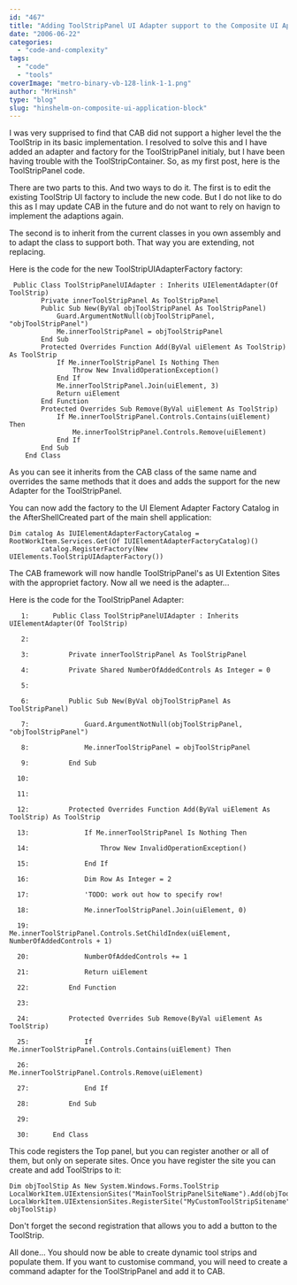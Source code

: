 ```yaml
---
id: "467"
title: "Adding ToolStripPanel UI Adapter support to the Composite UI Application Block"
date: "2006-06-22"
categories: 
  - "code-and-complexity"
tags: 
  - "code"
  - "tools"
coverImage: "metro-binary-vb-128-link-1-1.png"
author: "MrHinsh"
type: "blog"
slug: "hinshelm-on-composite-ui-application-block"
---
```


I was very supprised to find that CAB did not support a higher level the the ToolStrip in its basic implementation. I resolved to solve this and I have added an adapter and factory for the ToolStripPanel initialy, but I have been having trouble with the ToolStripContainer. So, as my first post, here is the ToolStripPanel code.

There are two parts to this. And two ways to do it. The first is to edit the existing ToolStrip UI factory to include the new code. But I do not like to do this as I may update CAB in the future and do not want to rely on havign to implement the adaptions again.

The second is to inherit from the current classes in you own assembly and to adapt the class to support both. That way you are extending, not replacing.

Here is the code for the new ToolStripUIAdapterFactory factory:

```
 Public Class ToolStripPanelUIAdapter : Inherits UIElementAdapter(Of ToolStrip)
        Private innerToolStripPanel As ToolStripPanel
        Public Sub New(ByVal objToolStripPanel As ToolStripPanel)
            Guard.ArgumentNotNull(objToolStripPanel, "objToolStripPanel")
            Me.innerToolStripPanel = objToolStripPanel
        End Sub
        Protected Overrides Function Add(ByVal uiElement As ToolStrip) As ToolStrip
            If Me.innerToolStripPanel Is Nothing Then
                Throw New InvalidOperationException()
            End If
            Me.innerToolStripPanel.Join(uiElement, 3)
            Return uiElement
        End Function
        Protected Overrides Sub Remove(ByVal uiElement As ToolStrip)
            If Me.innerToolStripPanel.Controls.Contains(uiElement) Then
                Me.innerToolStripPanel.Controls.Remove(uiElement)
            End If
        End Sub
    End Class
```

As you can see it inherits from the CAB class of the same name and overrides the same methods that it does and adds the support for the new Adapter for the ToolStripPanel.

You can now add the factory to the UI Element Adapter Factory Catalog in the AfterShellCreated part of the main shell application:

```
Dim catalog As IUIElementAdapterFactoryCatalog = RootWorkItem.Services.Get(Of IUIElementAdapterFactoryCatalog)()
        catalog.RegisterFactory(New UIElements.ToolStripUIAdapterFactory())
```

The CAB framework will now handle ToolStripPanel's as UI Extention Sites with the appropriet factory. Now all we need is the adapter...

Here is the code for the ToolStripPanel Adapter:

```
   1:      Public Class ToolStripPanelUIAdapter : Inherits UIElementAdapter(Of ToolStrip)
```

```
   2:  
```

```
   3:          Private innerToolStripPanel As ToolStripPanel
```

```
   4:          Private Shared NumberOfAddedControls As Integer = 0
```

```
   5:  
```

```
   6:          Public Sub New(ByVal objToolStripPanel As ToolStripPanel)
```

```
   7:              Guard.ArgumentNotNull(objToolStripPanel, "objToolStripPanel")
```

```
   8:              Me.innerToolStripPanel = objToolStripPanel
```

```
   9:          End Sub
```

```
  10:  
```

```
  11:  
```

```
  12:          Protected Overrides Function Add(ByVal uiElement As ToolStrip) As ToolStrip
```

```
  13:              If Me.innerToolStripPanel Is Nothing Then
```

```
  14:                  Throw New InvalidOperationException()
```

```
  15:              End If
```

```
  16:              Dim Row As Integer = 2
```

```
  17:              'TODO: work out how to specify row!
```

```
  18:              Me.innerToolStripPanel.Join(uiElement, 0)
```

```
  19:              Me.innerToolStripPanel.Controls.SetChildIndex(uiElement, NumberOfAddedControls + 1)
```

```
  20:              NumberOfAddedControls += 1
```

```
  21:              Return uiElement
```

```
  22:          End Function
```

```
  23:  
```

```
  24:          Protected Overrides Sub Remove(ByVal uiElement As ToolStrip)
```

```
  25:              If Me.innerToolStripPanel.Controls.Contains(uiElement) Then
```

```
  26:                  Me.innerToolStripPanel.Controls.Remove(uiElement)
```

```
  27:              End If
```

```
  28:          End Sub
```

```
  29:  
```

```
  30:      End Class
```

This code registers the Top panel, but you can register another or all of them, but only on seperate sites. Once you have register the site you can create and add ToolStrips to it:

```
Dim objToolStip As New System.Windows.Forms.ToolStrip
LocalWorkItem.UIExtensionSites("MainToolStripPanelSiteName").Add(objToolStip)
LocalWorkItem.UIExtensionSites.RegisterSite("MyCustomToolStripSitename", objToolStip)
```

Don't forget the second registration that allows you to add a button to the ToolStrip.

All done... You should now be able to create dynamic tool strips and populate them. If you want to customise command, you will need to create a command adapter for the ToolStripPanel and add it to CAB.



